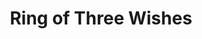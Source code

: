 ---
title: "Ring of Three Wishes"

item:
  aura: "Strong evocation (if {% spell_link miracle %} is used)"
  casterLevel: "20th"
  prerequisites:
    feats:   ["{% feat_link forge-ring %}"]
    spells:  ["{% spell_link wish %} or {% spell_link miracle %}"]
    special: []
  marketPrice: 97950
  costToCreate:
    gp: 11475
    xp: 15918
  description: |
    This ring is set with three rubies. Each ruby stores a {% spell_link wish %} spell, activated by the ring. When a {% spell_link wish %} is used, that ruby disappears. For a randomly generated ring, roll 1d3 to determine the remaining number of rubies. When all the {% spell_link wish "wishes" %} are used, the ring becomes a nonmagical item.
---
